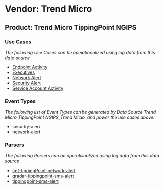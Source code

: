 Vendor: Trend Micro
===================
Product: Trend Micro TippingPoint NGIPS
---------------------------------------

### Use Cases

_The following Use Cases can be operationalized using log data from this data source_

* [Endpoint Activity](../UseCases/usecase_endpoint_activity.md)
* [Executives](../UseCases/usecase_executives.md)
* [Network Alert](../UseCases/usecase_network_alert.md)
* [Security Alert](../UseCases/usecase_security_alert.md)
* [Service Account Activity](../UseCases/usecase_service_account_activity.md)


### Event Types

_The following list of Event Types can be generated by Data Source Trend Micro TippingPoint NGIPS_Trend Micro, and power the use cases above:_

- security-alert
- network-alert


### Parsers

_The following Parsers can be operationalized using log data from this data source_

* [cef-tippingPoint-network-alert](../Parsers/parserContent_cef-tippingpoint-network-alert.md)
* [qradar-tippingpoint-sms-alert](../Parsers/parserContent_qradar-tippingpoint-sms-alert.md)
* [tippingpoint-sms-alert](../Parsers/parserContent_tippingpoint-sms-alert.md)
